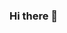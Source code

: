 ### Hi there 👋

<!--
**amarelinha29/amarelinha29** is a ✨ _special_ ✨ repository because its `README.md` (this file) appears on your GitHub profile.
welcome to my profile 
my name is Iris Trautvein 
i'm studying at Alura 
I'm developing in the JavaScript language
I use this space to organize and share my projects developed.
You can contact me 📫
iristrautvein@gmail.com 
